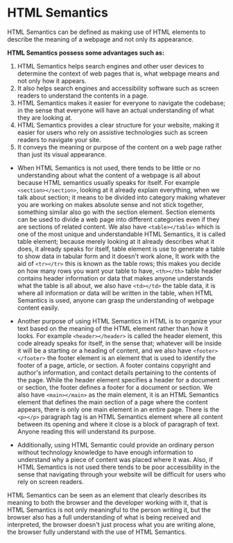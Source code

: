 # HTML Semantics

HTML Semantics can be defined as making use of HTML elements to describe the meaning of a webpage and not only its appearance.

**HTML Semantics possess some advantages such as:**

1. HTML Semantics helps search engines and other user devices to determine the context of web pages that is, what webpage means and not only how it appears.
2. It also helps search engines and accessibility software such as screen readers to understand the contents in a page.
3. HTML Semantics makes it easier for everyone to navigate the codebase; in the sense that everyone will have an actual understanding of what they are looking at.
4. HTML Semantics provides a clear structure for your website, making it easier for users who rely on assistive technologies such as screen readers to navigate your site.
5. It conveys the meaning or purpose of the content on a web page rather than just its visual appearance.

- When HTML Semantics is not used, there tends to be little or no understanding about what the content of a webpage is all about because HTML semantics usually speaks for itself. For example `<section></section>`, looking at it already explain everything, when we talk about section; it means to be divided into category making whatever you are working on makes absolute sense and not stick together, something similar also go with the section element. Section elements can be used to divide a web page into different categories even if they are sections of related content. We also have `<table></table>` which is one of the most unique and understandable HTML Semantics, it is called table element; because merely looking at it already describes what it does, it already speaks for itself, table element is use to generate a table to show data in tabular form and it doesn't work alone, It work with the aid of `<tr></tr>` this is known as the table rows; this makes you decide on how many rows you want your table to have, `<th></th>` table header contains header information or data that makes anyone understands what the table is all about, we also have `<td></td>` the table data, it is where all information or data will be written in the table, when HTML Semantics is used, anyone can grasp the understanding of webpage content easily.

- Another purpose of using HTML Semantics in HTML is to organize your text based on the meaning of the HTML element rather than how it looks. For example `<header></header>` is called the header element, this code already speaks for itself, in the sense that; whatever will be inside it will be a starting or a heading of content, and we also have `<footer></footer>` the footer element is an element that is used to identify the footer of a page, article, or section. A footer contains copyright and author's information, and contact details pertaining to the contents of the page. While the header element specifies a header for a document or section, the footer defines a footer for a document or section. We also have `<main></main>` as the main element, it is an HTML Semantics element that defines the main section of a page where the content appears, there is only one main element in an entire page. There is the `<p></p>` paragraph tag is an HTML Semantics element where all content between its opening and where it close is a block of paragraph of text. Anyone reading this will understand its purpose.

- Additionally, using HTML Semantic could provide an ordinary person without technology knowledge to have enough information to understand why a piece of content was placed where it was. Also, if HTML Semantics is not used there tends to be poor accessibility in the sense that navigating through your website will be difficult for users who rely on screen readers.

HTML Semantics can be seen as an element that clearly describes its meaning to both the browser and the developer working with it, that is HTML Semantics is not only meaningful to the person writing it, but the browser also has a full understanding of what is being received and interpreted, the browser doesn't just process what you are writing alone, the browser fully understand with the use of HTML Semantics.
